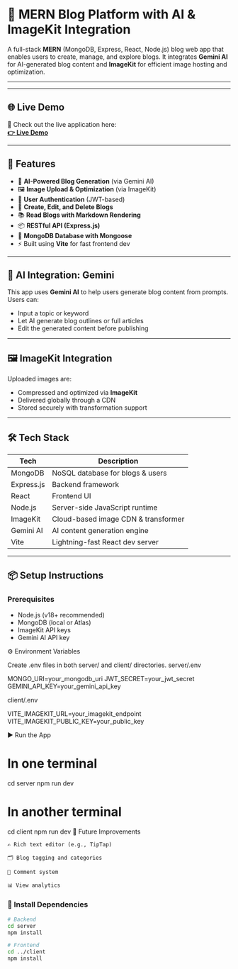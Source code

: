 # 📝 MERN Blog Platform with AI & ImageKit Integration

A full-stack **MERN** (MongoDB, Express, React, Node.js) blog web app that enables users to create, manage, and explore blogs. It integrates **Gemini AI** for AI-generated blog content and **ImageKit** for efficient image hosting and optimization.

---
---

## 🌐 Live Demo

🚀 Check out the live application here:  
**[👉 Live Demo](https://blog-client-seven-zeta.vercel.app/)**

---


## 🚀 Features

- 🧠 **AI-Powered Blog Generation** (via Gemini AI)
- 🖼️ **Image Upload & Optimization** (via ImageKit)
- 🔐 **User Authentication** (JWT-based)
- 📝 **Create, Edit, and Delete Blogs**
- 📚 **Read Blogs with Markdown Rendering**
- 📦 **RESTful API (Express.js)**
- 💾 **MongoDB Database with Mongoose**
- ⚡ Built using **Vite** for fast frontend dev

---

## 🧠 AI Integration: Gemini

This app uses **Gemini AI** to help users generate blog content from prompts. Users can:
- Input a topic or keyword
- Let AI generate blog outlines or full articles
- Edit the generated content before publishing

---

## 🖼️ ImageKit Integration

Uploaded images are:
- Compressed and optimized via **ImageKit**
- Delivered globally through a CDN
- Stored securely with transformation support

---

## 🛠️ Tech Stack

| Tech         | Description                             |
|--------------|-----------------------------------------|
| MongoDB      | NoSQL database for blogs & users        |
| Express.js   | Backend framework                       |
| React        | Frontend UI                             |
| Node.js      | Server-side JavaScript runtime          |
| ImageKit     | Cloud-based image CDN & transformer     |
| Gemini AI    | AI content generation engine            |
| Vite         | Lightning-fast React dev server         |

---

## 📦 Setup Instructions

### Prerequisites
- Node.js (v18+ recommended)
- MongoDB (local or Atlas)
- ImageKit API keys
- Gemini AI API key

⚙️ Environment Variables

Create .env files in both server/ and client/ directories.
server/.env

MONGO_URI=your_mongodb_uri
JWT_SECRET=your_jwt_secret
GEMINI_API_KEY=your_gemini_api_key

client/.env

VITE_IMAGEKIT_URL=your_imagekit_endpoint
VITE_IMAGEKIT_PUBLIC_KEY=your_public_key

▶️ Run the App

# In one terminal
cd server
npm run dev

# In another terminal
cd client
npm run dev
🧪 Future Improvements

    ✍️ Rich text editor (e.g., TipTap)

    🗂️ Blog tagging and categories

    💬 Comment system

    📊 View analytics



### 🔧 Install Dependencies

```bash
# Backend
cd server
npm install

# Frontend
cd ../client
npm install
